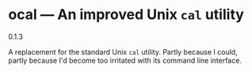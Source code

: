 # ocal — An improved Unix `cal` utility

0.1.3

A replacement for the standard Unix `cal` utility. Partly because I could,
partly because I'd become too irritated with its command line interface.
